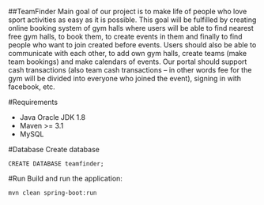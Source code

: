 ##TeamFinder
Main goal of our project is to make life of people who love sport activities as easy as it is possible. This goal will be fulfilled by creating online booking system of gym halls where users will be able to find nearest free gym halls, to book them, to create events in them and finally to find people who want to join created before events. Users should also be able to communicate with each other, to add own gym halls, create teams (make team bookings) and make calendars of events. Our portal should support cash transactions (also team cash transactions – in other words fee for the gym will be divided into everyone who joined the event), signing in with facebook, etc.

#Requirements
* Java Oracle JDK 1.8
* Maven >= 3.1
* MySQL

#Database
Create database

```
CREATE DATABASE teamfinder;
```

#Run
Build and run the application:

```
mvn clean spring-boot:run
```